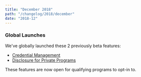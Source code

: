 ```yaml
---
title: "December 2018"
path: "/changelog/2018/december"
date: "2018-12"
---
```


### Global Launches
We've globally launched these 2 previously beta features:
* [Credential Management](/programs/credential-management.html)  
* [Disclosure for Private Programs](/hackers/disclosure.html)

These features are now open for qualifying programs to opt-in to.

